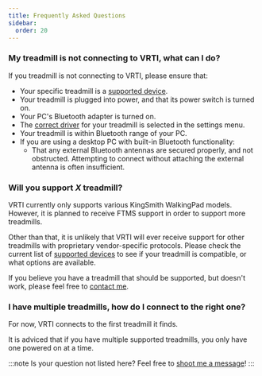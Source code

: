 ```yaml
---
title: Frequently Asked Questions
sidebar:
  order: 20
---
```


### My treadmill is not connecting to VRTI, what can I do?

If you treadmill is not connecting to VRTI, please ensure that:

- Your specific treadmill is a [supported device](/vrti/help/supported-devices).
- Your treadmill is plugged into power, and that its power switch is turned on.
- Your PC's Bluetooth adapter is turned on.
- The [correct driver](/vrti/getting-started/connecting-your-treadmill) for your treadmill is selected in the settings menu.
- Your treadmill is within Bluetooth range of your PC.
- If you are using a desktop PC with built-in Bluetooth functionality:
  - That any external Bluetooth antennas are secured properly, and not obstructed. Attempting to connect without attaching the external antenna is often insufficient.

### Will you support _X_ treadmill?

VRTI currently only supports various KingSmith WalkingPad models.
However, it is planned to receive FTMS support in order to support more treadmills.

Other than that, it is unlikely that VRTI will ever receive support for other treadmills with proprietary vendor-specific protocols.
Please check the current list of [supported devices](/vrti/help/supported-devices) to see if your treadmill is compatible, or what options are available. 

If you believe you have a treadmill that should be supported, but doesn't work, please feel free to [contact me](/vrti/help/support).

### I have multiple treadmills, how do I connect to the right one?

For now, VRTI connects to the first treadmill it finds.

It is adviced that if you have multiple supported treadmills, you only have one powered on at a time.

:::note
Is your question not listed here? Feel free to [shoot me a message](/vrti/help/support)!
:::
